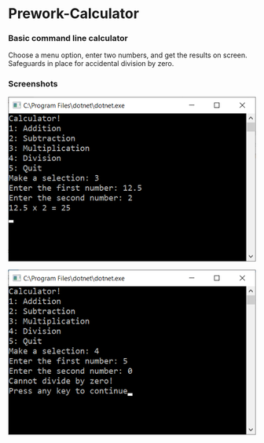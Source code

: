 # Prework-Calculator
### Basic command line calculator

Choose a menu option, enter two numbers, and get the results on screen. 
Safeguards in place for accidental division by zero.

### Screenshots

![Multiply](multiply.png)

![Divide By Zero](divide-by-zero.png)